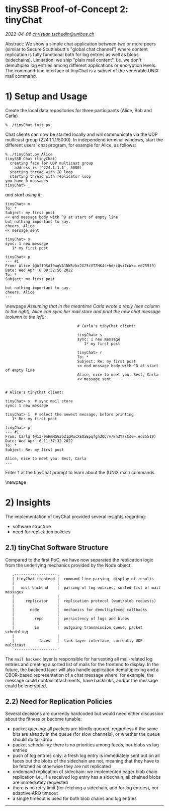 # tinySSB Proof-of-Concept 2: tinyChat

_2022-04-06 <christian.tschudin@unibas.ch>_

Abstract: We show a simple chat application between two or more peers
(similar to Secure Scuttlebutt's "global chat channel") where content replication is fully functional both for log
entries as well as blobs
(sidechains). Limitation: we ship "plain mail content", i.e. we don't demultiplex log entries among different
applications or encryption levels. The command-line interface ot tinyChat is a subset of the venerable UNIX mail
command.

# 1) Setup and Usage

Create the local data repositories for three participants (Alice, Bob and Carla)

```
% ./tinyChat_init.py
```

Chat clients can now be started locally and will communicate via the UDP multicast group (224.1.1.1/5000). In
independend terminal windows, start the different users' chat program, for example for Alice, as follows:

```
% ./tinyChat.py Alice
tinySSB Chat (tinyChat)
  creating face for UDP multicast group
    address is ('224.1.1.1', 5000)
  starting thread with IO loop
  starting thread with replicator loop
you have 0 messages
tinyChat> _
```

_and start using it:_

```
tinyChat> m
To: *
Subject: my first post
<< end message body with ^D at start of empty line
but nothing important to say.
cheers, Alice
<< message sent

tinyChat> s
sync: 1 new message
   1* my first post

tinyChat> p
--- #1
From: Alice (@Af1OSAI9uqVA1NW5zkx2G25cVTZHK4s+hd/iQviIcWk=.ed25519)
Date: Wed Apr  6 09:52:56 2022
To: *
Subject: my first post

but nothing important to say.
cheers, Alice
---
```

\newpage
_Assuming that in the meantime Carla wrote a reply (see column to the right), Alice can sync her mail store and print
the new chat message (column to the left):_

```
                                # Carla's tinyChat client:

                                tinyChat> s
                                sync: 1 new message
                                   1* my first post

                                tinyChat> r
                                To: *
                                Subject: Re: my first post
                                << end message body with ^D at start of empty line
                                Alice, nice to meet you. Best, Carla
                                << message sent


# Alice's tinyChat client:

tinyChat> s  # sync mail store
sync: 1 new message

tinyChat> 1  # select the newest message, before printing
   1* Re: my first post

tinyChat> p
--- #1
From: Carla (@iZ/9nHmHGG3pZ1pMucXEQaEpqfgh2QC/v/Eh3YasCs0=.ed25519)
Date: Wed Apr  6 11:37:32 2022
To: *
Subject: Re: my first post

Alice, nice to meet you. Best, Carla
---
```

Enter ```?``` at the tinyChat prompt to learn about the (UNIX mail) commands.

\newpage

# 2) Insights

The implementation of tinyChat provided several insights regarding:

- software structure
- need for replication policies

## 2.1) tinyChat Software Structure

Compared to the first PoC, we have now separated the replication logic from the underlying mechanics provided by the
Node object.

```
   .-------------------.
   | tinyChat frontend |  command line parsing, display of results
   |                   |
   |   mail backend    |  parsing of log entries, sorted list of mail messages
   |                   |
   |     replicator    |  replication protocol (want/blob requests)
   |                   |
   |       node        |  mechanics for demultiplexed callbacks
   |                   |
   |         repo      |  persistency of logs and blobs
   |                   |
   |         io        |  outgoing transmission queue, packet scheduling
   |                   |
   |           faces   |  link layer interface, currently UDP multicast
   `-------------------'
```

The ```mail backend``` layer is responsible for harvesting all mail-related log entries and creating a sorted list of
mails for the frontend to display. In the future, the backend layer will also handle application demultiplexing and a
CBOR-based representation of a chat message where, for example, the message could contain attachments, have backlinks,
and/or the message could be encrypted.

## 2.2) Need for Replication Policies

Several decisions are currently hardcoded but would need either discussion about the fitness or become tunable:

- packet queuing: all packets are blindly queued, regardless if the same bits are already in the queue (for slow
  channels), or whether the queue should do tail-drop
- packet scheduling: there is no priorities among feeds, nor blobs vs log entries
- push of log entries only: a fresh log entry is immediately sent out on all faces but the blobs of the sidechain are
  not, meaning that they have to be fetched as otherwise they are not replicated
- ondemand replication of sidechain: we implemented eager blob chain replication i.e., if a received log entry has a
  sidechain, all chained blobs are immediately requested
- there is no retry limit (for fetching a sidechain, and for log entries), nor adaptive ARQ timeout
- a single timeout is used for both blob chains and log entries

---

